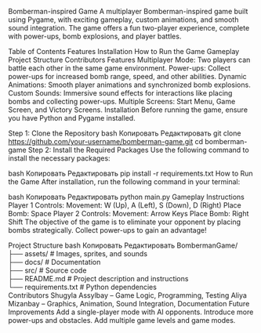Bomberman-inspired Game
A multiplayer Bomberman-inspired game built using Pygame, with exciting gameplay, custom animations, and smooth sound integration. The game offers a fun two-player experience, complete with power-ups, bomb explosions, and player battles.

Table of Contents
Features
Installation
How to Run the Game
Gameplay
Project Structure
Contributors
Features
Multiplayer Mode: Two players can battle each other in the same game environment.
Power-ups: Collect power-ups for increased bomb range, speed, and other abilities.
Dynamic Animations: Smooth player animations and synchronized bomb explosions.
Custom Sounds: Immersive sound effects for interactions like placing bombs and collecting power-ups.
Multiple Screens: Start Menu, Game Screen, and Victory Screens.
Installation
Before running the game, ensure you have Python and Pygame installed.

Step 1: Clone the Repository
bash
Копировать
Редактировать
git clone https://github.com/your-username/bomberman-game.git
cd bomberman-game
Step 2: Install the Required Packages
Use the following command to install the necessary packages:

bash
Копировать
Редактировать
pip install -r requirements.txt
How to Run the Game
After installation, run the following command in your terminal:

bash
Копировать
Редактировать
python main.py
Gameplay Instructions
Player 1 Controls:
Movement: W (Up), A (Left), S (Down), D (Right)
Place Bomb: Space
Player 2 Controls:
Movement: Arrow Keys
Place Bomb: Right Shift
The objective of the game is to eliminate your opponent by placing bombs strategically. Collect power-ups to gain an advantage!

Project Structure
bash
Копировать
Редактировать
BombermanGame/  
├── assets/           # Images, sprites, and sounds  
├── docs/             # Documentation  
├── src/              # Source code  
├── README.md         # Project description and instructions  
└── requirements.txt  # Python dependencies  
Contributors
Shugyla Assylbay – Game Logic, Programming, Testing
Aliya Mizanbay – Graphics, Animation, Sound Integration, Documentation
Future Improvements
Add a single-player mode with AI opponents.
Introduce more power-ups and obstacles.
Add multiple game levels and game modes.

